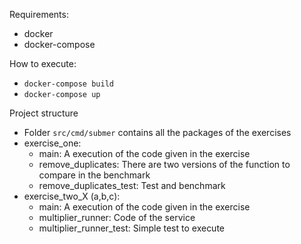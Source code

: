 Requirements:
- docker
- docker-compose

How to execute:
- `docker-compose build` 
- `docker-compose up`

Project structure
- Folder `src/cmd/submer` contains all the packages of the exercises
- exercise_one: 
    - main: A execution of the code given in the exercise
    - remove_duplicates: There are two versions of the function to compare in the benchmark
    - remove_duplicates_test: Test and benchmark
- exercise_two_X (a,b,c):
    - main: A execution of the code given in the exercise
    - multiplier_runner: Code of the service
    - multiplier_runner_test: Simple test to execute


